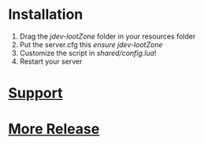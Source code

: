 # Installation
1. Drag the *jdev-lootZone* folder in your resources folder
2. Put the server.cfg this *ensure jdev-lootZone*
3. Customize the script in *shared/config.lua*!
4. Restart your server

# [Support](https://discord.gg/rwwZTqrJ)
# [More Release](https://discord.gg/rwwZTqrJ)
